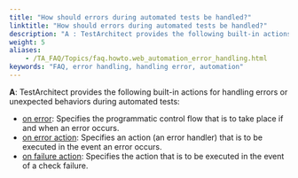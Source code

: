 ```yaml
--- 
title: "How should errors during automated tests be handled?"
linktitle: "How should errors during automated tests be handled?"
description: "A : TestArchitect provides the following built-in actions for handling errors or unexpected behaviors during automated tests: on error : Specifies the programmatic control flow that is to take place ..."
weight: 5
aliases: 
    - /TA_FAQ/Topics/faq.howto.web_automation_error_handling.html
keywords: "FAQ, error handling, handling error, automation"
---
```


**A**: TestArchitect provides the following built-in actions for handling errors or unexpected behaviors during automated tests:

-   [on error](/TA_Automation/Topics/bia_on_error.html): Specifies the programmatic control flow that is to take place if and when an error occurs.
-   [on error action](/TA_Automation/Topics/bia_on_error_action.html): Specifies an action \(an error handler\) that is to be executed in the event an error occurs.
-   [on failure action](/TA_Automation/Topics/bia_on_failure_action.html): Specifies the action that is to be executed in the event of a check failure.


